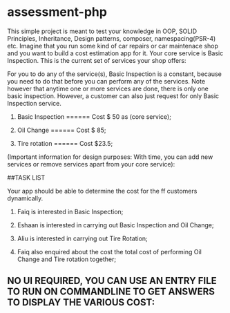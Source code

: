 # assessment-php
This simple project is meant to test your knowledge in OOP, SOLID Principles, Inheritance, Design patterns, composer, namespacing(PSR-4) etc.
Imagine that you run some kind of car repairs or car maintenace shop and you want to build a cost estimation app for it. Your core service is Basic Inspection.
This is the current set of services your shop offers:

For you to do any of the service(s), Basic Inspection is a constant, because you need to do that before you can perform any of the services.
Note however that anytime one or more services are done, there is only one basic inspection.
However, a customer can also just request for only Basic Inspection service.

1. Basic Inspection ====== Cost $ 50 as (core service);

2. Oil Change ====== Cost $ 85;

3. Tire rotation ====== Cost $23.5;

(Important information for design purposes: With time, you can add new services or remove services apart from your core service):

##TASK LIST

Your app should be able to determine the cost for the ff customers dynamically.

1. Faiq is interested in Basic Inspection;

2. Eshaan is interested in carrying out Basic Inspection and Oil Change;

3. Aliu is interested in carrying out Tire Rotation;

4. Faiq also enquired about the cost the total cost of performing Oil Change and Tire rotation together;

## NO UI REQUIRED, YOU CAN USE AN ENTRY FILE TO RUN ON COMMANDLINE TO GET ANSWERS TO DISPLAY THE VARIOUS COST:
